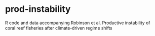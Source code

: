 # prod-instability
R code and data accompanying Robinson et al. Productive instability of coral reef fisheries after climate-driven regime shifts
